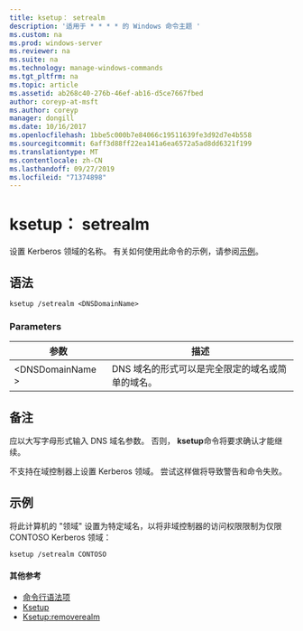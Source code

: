 ```yaml
---
title: ksetup： setrealm
description: '适用于 * * * * 的 Windows 命令主题 '
ms.custom: na
ms.prod: windows-server
ms.reviewer: na
ms.suite: na
ms.technology: manage-windows-commands
ms.tgt_pltfrm: na
ms.topic: article
ms.assetid: ab268c40-276b-46ef-ab16-d5ce7667fbed
author: coreyp-at-msft
ms.author: coreyp
manager: dongill
ms.date: 10/16/2017
ms.openlocfilehash: 1bbe5c000b7e84066c19511639fe3d92d7e4b558
ms.sourcegitcommit: 6aff3d88ff22ea141a6ea6572a5ad8dd6321f199
ms.translationtype: MT
ms.contentlocale: zh-CN
ms.lasthandoff: 09/27/2019
ms.locfileid: "71374898"
---
```

# <a name="ksetupsetrealm"></a>ksetup： setrealm



设置 Kerberos 领域的名称。 有关如何使用此命令的示例，请参阅[示例](#BKMK_Examples)。

## <a name="syntax"></a>语法

```
ksetup /setrealm <DNSDomainName>
```

### <a name="parameters"></a>Parameters

|参数|描述|
|---------|-----------|
|\<DNSDomainName >|DNS 域名的形式可以是完全限定的域名或简单的域名。|

## <a name="remarks"></a>备注

应以大写字母形式输入 DNS 域名参数。 否则， **ksetup**命令将要求确认才能继续。

不支持在域控制器上设置 Kerberos 领域。 尝试这样做将导致警告和命令失败。

## <a name="BKMK_Examples"></a>示例

将此计算机的 "领域" 设置为特定域名，以将非域控制器的访问权限限制为仅限 CONTOSO Kerberos 领域：
```
ksetup /setrealm CONTOSO
```

#### <a name="additional-references"></a>其他参考

-   [命令行语法项](command-line-syntax-key.md)
-   [Ksetup](ksetup.md)
-   [Ksetup:removerealm](ksetup-removerealm.md)